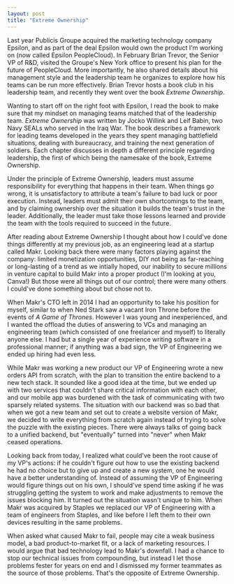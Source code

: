 ```yaml
---
layout: post
title: "Extreme Ownership"
---
```


Last year Publicis Groupe acquired the marketing technology company Epsilon, and as part of the deal Epsilon would own the product I'm working on (now called Epsilon PeopleCloud). In February Brian Trevor, the Senior VP of R&D, visited the Groupe's New York office to present his plan for the future of PeopleCloud. More importantly, he also shared details about his management style and the leadership team he organizes to explore how his teams can be run more effectively. Brian Trevor hosts a book club in his leadership team, and recently they went over the book _Extreme Ownership_.

Wanting to start off on the right foot with Epsilon, I read the book to make sure that my mindset on managing teams matched that of the leadership team. _Extreme Ownership_ was written by Jocko Willink and Leif Babin, two Navy SEALs who served in the Iraq War. The book describes a framework for leading teams developed in the years they spent managing battlefield situations, dealing with bureaucracy, and training the next generation of soldiers. Each chapter discusses in depth a different principle regarding leadership, the first of which being the namesake of the book, Extreme Ownership.

Under the principle of Extreme Ownership, leaders must assume responsibility for everything that happens in their team. When things go wrong, it is unsatisfactory to attribute a team's failure to bad luck or poor execution. Instead, leaders must admit their own shortcomings to the team, and by claiming ownership over the situation it builds the team's trust in the leader. Additionally, the leader must take those lessons learned and provide the team with the tools required to succeed in the future.

After reading about Extreme Ownership I thought about how I could've done things differently at my previous job, as an engineering lead at a startup called Makr. Looking back there were many factors playing against the company: limited monetization opportunities, DIY not being as far-reaching or long-lasting of a trend as we intially hoped, our inability to secure millions in venture capital to build Makr into a proper product (I'm looking at you, Canva!) But those were all things out of our control; there were many others I could've done something about but chose not to.

When Makr's CTO left in 2014 I had an opportunity to take his position for myself, similar to when Ned Stark saw a vacant Iron Throne before the events of _A Game of Thrones_. However I was young and inexperienced, and I wanted the offload the duties of answering to VCs and managing an engineering team (which consisted of one freelancer and myself) to literally anyone else. I had but a single year of experience writing software in a professional manner; if anything was a bad sign, the VP of Engineering we ended up hiring had even less.

While Makr was working a new product our VP of Engineering wrote a new orders API from scratch, with the plan to transition the entire backend to a new tech stack. It sounded like a good idea at the time, but we ended up with two services that couldn't share critical information with each other, and our mobile app was burdened with the task of communicating with two sparsely related systems. The situation with our backend was so bad that when we got a new team and set out to create a website version of Makr, we decided to write everything from scratch again instead of trying to solve the puzzle with the existing pieces. There were always talks of going back to a unified backend, but "eventually" turned into "never" when Makr ceased operations.

Looking back from today, I realized what could've been the root cause of my VP's actions: if he couldn't figure out how to use the existing backend he had no choice but to give up and create a new system, one he would have a better understanding of. Instead of assuming the VP of Engineering would figure things out on his own, I should've spend time asking if he was struggling getting the system to work and make adjustments to remove the issues blocking him. It turned out the situation wasn't unique to him. When Makr was acquired by Staples we replaced our VP of Engineering with a team of engineers from Staples, and like before I left them to their own devices resulting in the same problems.

When asked what caused Makr to fail, people may cite a weak business model, a bad product-to-market fit, or a lack of marketing resources. I would argue that bad technology lead to Makr's downfall. I had a chance to stop our technical issues from compounding, but instead I let those problems fester for years on end and I dismissed my former teammates as the source of those problems. That's the opposite of Extreme Ownership.
